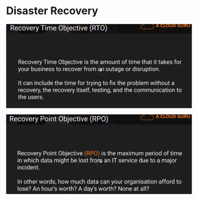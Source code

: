 # Disaster Recovery

![RTO](https://github.com/MathewT/aws-certified-architect-pro/blob/master/upload/rto.PNG)

![RPO](https://github.com/MathewT/aws-certified-architect-pro/blob/master/upload/rpo.PNG)
